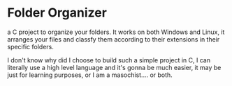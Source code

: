 # Folder Organizer
a C project to organize your folders.
It works on both Windows and Linux, it arranges your files and classfy them according to their extensions in their specific folders.

I don't know why did I choose to build such a simple project in C, I can literally use a high level language and it's gonna be much easier, it may be just for learning purposes, or I am a masochist.... or both.
